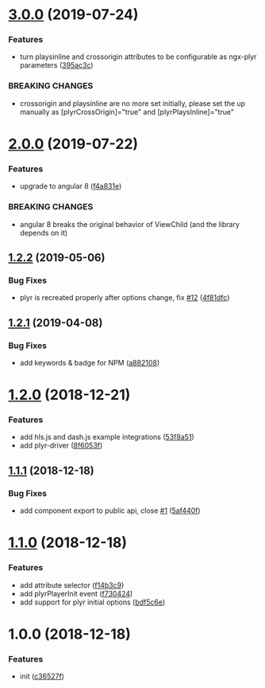 # [3.0.0](https://github.com/smnbbrv/ngx-plyr/compare/v2.0.0...v3.0.0) (2019-07-24)


### Features

* turn playsinline and crossorigin attributes to be configurable as ngx-plyr parameters ([395ac3c](https://github.com/smnbbrv/ngx-plyr/commit/395ac3c))


### BREAKING CHANGES

* crossorigin and playsinline are no more set initially, please set the up manually as [plyrCrossOrigin]="true" and [plyrPlaysInline]="true"

# [2.0.0](https://github.com/smnbbrv/ngx-plyr/compare/v1.2.2...v2.0.0) (2019-07-22)


### Features

* upgrade to angular 8 ([f4a831e](https://github.com/smnbbrv/ngx-plyr/commit/f4a831e))


### BREAKING CHANGES

* angular 8 breaks the original behavior of ViewChild (and the library depends on it)

## [1.2.2](https://github.com/smnbbrv/ngx-plyr/compare/v1.2.1...v1.2.2) (2019-05-06)


### Bug Fixes

* plyr is recreated properly after options change, fix [#12](https://github.com/smnbbrv/ngx-plyr/issues/12) ([4f81dfc](https://github.com/smnbbrv/ngx-plyr/commit/4f81dfc))

## [1.2.1](https://github.com/smnbbrv/ngx-plyr/compare/v1.2.0...v1.2.1) (2019-04-08)


### Bug Fixes

* add keywords & badge for NPM ([a882108](https://github.com/smnbbrv/ngx-plyr/commit/a882108))

# [1.2.0](https://github.com/smnbbrv/ngx-plyr/compare/v1.1.1...v1.2.0) (2018-12-21)


### Features

* add hls.js and dash.js example integrations ([53f8a51](https://github.com/smnbbrv/ngx-plyr/commit/53f8a51))
* add plyr-driver ([8f6053f](https://github.com/smnbbrv/ngx-plyr/commit/8f6053f))

## [1.1.1](https://github.com/smnbbrv/ngx-plyr/compare/v1.1.0...v1.1.1) (2018-12-18)


### Bug Fixes

* add component export to public api, close [#1](https://github.com/smnbbrv/ngx-plyr/issues/1) ([5af440f](https://github.com/smnbbrv/ngx-plyr/commit/5af440f))

# [1.1.0](https://github.com/smnbbrv/ngx-plyr/compare/v1.0.0...v1.1.0) (2018-12-18)


### Features

* add attribute selector ([f14b3c9](https://github.com/smnbbrv/ngx-plyr/commit/f14b3c9))
* add plyrPlayerInit event ([f730424](https://github.com/smnbbrv/ngx-plyr/commit/f730424))
* add support for plyr initial options ([bdf5c6e](https://github.com/smnbbrv/ngx-plyr/commit/bdf5c6e))

# 1.0.0 (2018-12-18)


### Features

* init ([c36527f](https://github.com/smnbbrv/ngx-plyr/commit/c36527f))
